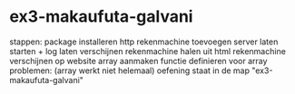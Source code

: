 # ex3-makaufuta-galvani
stappen:
package installeren
http rekenmachine toevoegen
server laten starten + log laten verschijnen
rekenmachine halen uit html
rekenmachine verschijnen op website
array aanmaken
functie definieren voor array
problemen:
(array werkt niet helemaal)
oefening staat in de map "ex3-makaufuta-galvani"

